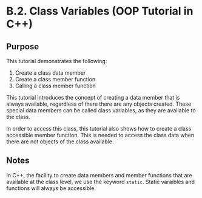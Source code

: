 # B.2. Class Variables (OOP Tutorial in C++)

## Purpose

This tutorial demonstrates the following:

1. Create a class data member
2. Create a class member function
3. Calling a class member function

This tutorial introduces the concept of creating a data member that is always available, regardless of there there are any objects created.  These special data members can be called class variables, as they are available to the class.

In order to access this class, this tutorial also shows how to create a class accessible member function.  This is needed to access the class data when there are not objects of the class available.

## Notes

In C++, the facility to create data members and member functions that are available at the class level, we use the keyword ```static```.  Static varaibles and functions will always be accessible.
